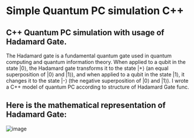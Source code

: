 # Simple Quantum PC simulation C++
## C++ Quantum PC simulation with usage of Hadamard Gate.

The Hadamard gate is a fundamental quantum gate used in quantum computing and quantum information theory.
When applied to a qubit in the state |0⟩, the Hadamard gate transforms it to the state |+⟩ (an equal superposition of |0⟩ and |1⟩), and when applied to a qubit in the state |1⟩, it changes it to the state |-⟩ (the negative superposition of |0⟩ and |1⟩). I wrote a C++ model of quantum PC according to structure of Hadamard Gate func.

## Here is the mathematical representation of Hadamard Gate: 

![image](https://github.com/oxykl1k/Simple-Quantum-PC-simulation-C-/assets/133672402/ed9a4311-316e-40d1-aadd-2047f434a019)
